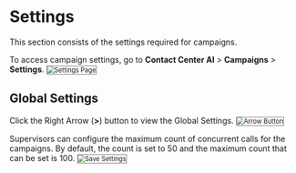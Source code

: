 # Settings

This section consists of the settings required for campaigns.

To access campaign settings, go to **Contact Center AI** > **Campaigns** > **Settings**.
<img src="../images/settings-main-page.png" alt="Settings Page" title="Settings Page" style="border: 1px solid gray; zoom:80%;">

## Global Settings

Click the Right Arrow (**>**) button to view the Global Settings.
<img src="../images/global-settings-arrow.png" alt="Arrow Button" title="Arrow Button" style="border: 1px solid gray; zoom:80%;">

Supervisors can configure the maximum count of concurrent calls for the campaigns. By default, the count is set to 50 and the maximum count that can be set is 100.
<img src="../images/global-settings-save.png" alt="Save Settings" title="Save Settings" style="border: 1px solid gray; zoom:80%;">